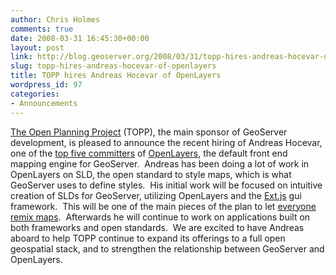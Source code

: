 ```yaml
---
author: Chris Holmes
comments: true
date: 2008-03-31 16:45:30+00:00
layout: post
link: http://blog.geoserver.org/2008/03/31/topp-hires-andreas-hocevar-of-openlayers/
slug: topp-hires-andreas-hocevar-of-openlayers
title: TOPP hires Andreas Hocevar of OpenLayers
wordpress_id: 97
categories:
- Announcements
---
```


[The Open Planning Project](http://topp.openplans.org/) (TOPP), the main sponsor of GeoServer development, is pleased to announce the recent hiring of Andreas Hocevar, one of the [top five committers](http://www.ohloh.net/projects/3667/contributors) of [OpenLayers](http://openlayers.org), the default front end mapping engine for GeoServer.  Andreas has been doing a lot of work in OpenLayers on SLD, the open standard to style maps, which is what GeoServer uses to define styles.  His initial work will be focused on intuitive creation of SLDs for GeoServer, utilizing OpenLayers and the [Ext.js](http://extjs.com/) gui framework.  This will be one of the main pieces of the plan to let [everyone remix maps](http://cholmes.wordpress.com/2008/03/05/letting-everyone-remix-web-maps/).  Afterwards he will continue to work on applications built on both frameworks and open standards.  We are excited to have Andreas aboard to help TOPP continue to expand its offerings to a full open geospatial stack, and to strengthen the relationship between GeoServer and OpenLayers.
